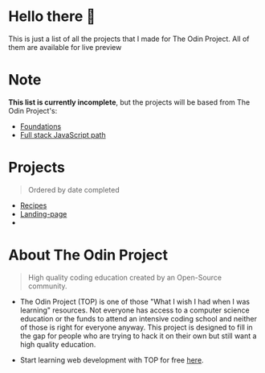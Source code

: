 # Hello there 👋
This is just a list of all the projects that I made for The Odin Project. All of them are available for live preview

# Note
**This list is currently incomplete**, but the projects will be based from The Odin Project's:
* [Foundations](https://www.theodinproject.com/paths/foundations/courses/foundations)
* [Full stack JavaScript path](https://www.theodinproject.com/paths/full-stack-javascript)

# Projects
> Ordered by date completed

* [Recipes](https://github.com/AncientSoup/odin-recipes)
* [Landing-page](https://github.com/AncientSoup/Landing-page)
*

# About The Odin Project
> High quality coding education created by an Open-Source community.
  
* The Odin Project (TOP) is one of those "What I wish I had when I was learning" resources. Not everyone has access to a computer science education or the funds to attend an intensive coding school and neither of those is right for everyone anyway. This project is designed to fill in the gap for people who are trying to hack it on their own but still want a high quality education.
  
* Start learning web development with TOP for free [here](https://www.theodinproject.com/).
